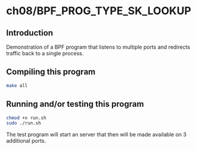 # ch08/BPF_PROG_TYPE_SK_LOOKUP

## Introduction

Demonstration of a BPF program that listens to multiple ports and redirects traffic back to a single process.

## Compiling this program

```bash
make all
```

## Running and/or testing this program

```bash
chmod +x run.sh
sudo ./run.sh
```

The test program will start an server that then will be made available on 3 additional ports.